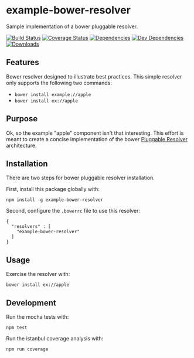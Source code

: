 # example-bower-resolver
Sample implementation of a bower pluggable resolver.

[![Build Status](https://travis-ci.org/evanjbowling/example-bower-resolver.svg?branch=master)]() [![Coverage Status](https://coveralls.io/repos/github/evanjbowling/example-bower-resolver/badge.svg?branch=master)]() [![Dependencies](https://david-dm.org/evanjbowling/example-bower-resolver.svg)]() [![Dev Dependencies](https://img.shields.io/david/dev/evanjbowling/example-bower-resolver.svg)]() [![Downloads](https://img.shields.io/npm/dt/example-bower-resolver.svg)]()

## Features
Bower resolver designed to illustrate best practices. This simple resolver only supports
the following two commands:

  * `bower install example://apple`
  * `bower install ex://apple`

## Purpose
Ok, so the example "apple" component isn't that interesting. This effort is meant
to create a concise implementation of the bower [Pluggable Resolver](http://bower.io/docs/pluggable-resolvers/)
 architecture.

## Installation
There are two steps for bower pluggable resolver installation.

First, install this package globally with:

    npm install -g example-bower-resolver

Second, configure the `.bowerrc` file to use this resolver:

    {
      "resolvers" : [
        "example-bower-resolver"
      ]
    }

## Usage
Exercise the resolver with:

    bower install ex://apple

## Development
Run the mocha tests with:

	npm test

Run the istanbul coverage analysis with:

	npm run coverage

